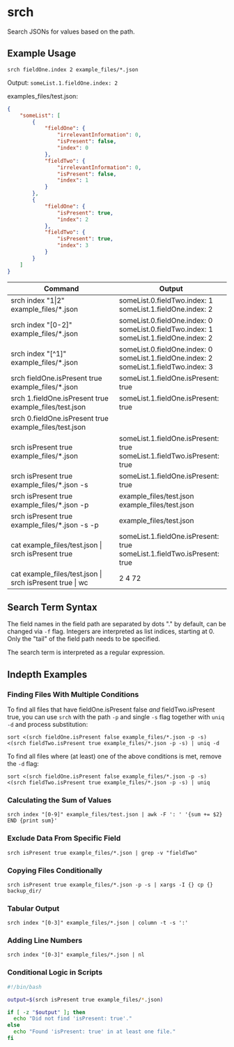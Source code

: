 # srch

Search JSONs for values based on the path.

## Example Usage

`srch fieldOne.index 2 example_files/*.json`

Output: `someList.1.fieldOne.index: 2`

examples_files/test.json:
```json
{
    "someList": [
        {
            "fieldOne": {
                "irrelevantInformation": 0,
                "isPresent": false,
                "index": 0
            },
            "fieldTwo": {
                "irrelevantInformation": 0,
                "isPresent": false,
                "index": 1
            }
        },
        {
            "fieldOne": {
                "isPresent": true,
                "index": 2
            },
            "fieldTwo": {
                "isPresent": true,
                "index": 3
            }
        }
    ]
}
```

| Command                                                  | Output                                                                                       |
| -------------------------------------------------------- | -------------------------------------------------------------------------------------------- |
| srch index "1\|2" example_files/*.json                   | someList.0.fieldTwo.index: 1<br>someList.1.fieldOne.index: 2                                 |
| srch index "[0-2]" example_files/*.json                  | someList.0.fieldOne.index: 0<br>someList.0.fieldTwo.index: 1<br>someList.1.fieldOne.index: 2 |
| srch index "[^1]" example_files/*.json                   | someList.0.fieldOne.index: 0<br>someList.1.fieldOne.index: 2<br>someList.1.fieldTwo.index: 3 |
| srch fieldOne.isPresent true example_files/*.json        | someList.1.fieldOne.isPresent: true                                                          |
| srch 1.fieldOne.isPresent true example_files/test.json   | someList.1.fieldOne.isPresent: true                                                          |
| srch 0.fieldOne.isPresent true example_files/test.json   |                                                                                              |
| srch isPresent true example_files/*.json                 | someList.1.fieldOne.isPresent: true<br>someList.1.fieldTwo.isPresent: true                   |
| srch isPresent true example_files/*.json -s              | someList.1.fieldOne.isPresent: true                                                          |
| srch isPresent true example_files/*.json -p              | example_files/test.json<br>example_files/test.json                                           |
| srch isPresent true example_files/*.json -s -p           | example_files/test.json                                                                      |
| cat example_files/test.json \| srch isPresent true       | someList.1.fieldOne.isPresent: true<br>someList.1.fieldTwo.isPresent: true                   |
| cat example_files/test.json \| srch isPresent true \| wc | 2       4      72                                                                            |

## Search Term Syntax

The field names in the field path are separated by dots "." by default, can be changed via `-f` flag. Integers are interpreted as list indices, starting at 0. Only the "tail" of the field path needs to be specified.

The search term is interpreted as a regular expression.

## Indepth Examples

### Finding Files With Multiple Conditions

To find all files that have fieldOne.isPresent false _and_ fieldTwo.isPresent true, you can use `srch` with the path `-p` and single `-s` flag together with `uniq -d` and process substitution:

`sort <(srch fieldOne.isPresent false example_files/*.json -p -s) <(srch fieldTwo.isPresent true example_files/*.json -p -s) | uniq -d`

To find all files where (at least) one of the above conditions is met, remove the `-d` flag:

`sort <(srch fieldOne.isPresent false example_files/*.json -p -s) <(srch fieldTwo.isPresent true example_files/*.json -p -s) | uniq`

### Calculating the Sum of Values

`srch index "[0-9]" example_files/test.json | awk -F ': ' '{sum += $2} END {print sum}'`

### Exclude Data From Specific Field

`srch isPresent true example_files/*.json | grep -v "fieldTwo"`

### Copying Files Conditionally

`srch isPresent true example_files/*.json -p -s | xargs -I {} cp {} backup_dir/`

### Tabular Output

`srch index "[0-3]" example_files/*.json | column -t -s ':'`

### Adding Line Numbers

`srch index "[0-3]" example_files/*.json | nl`

### Conditional Logic in Scripts

```bash
#!/bin/bash

output=$(srch isPresent true example_files/*.json)

if [ -z "$output" ]; then
  echo "Did not find 'isPresent: true'."
else
  echo "Found 'isPresent: true' in at least one file."
fi
```
